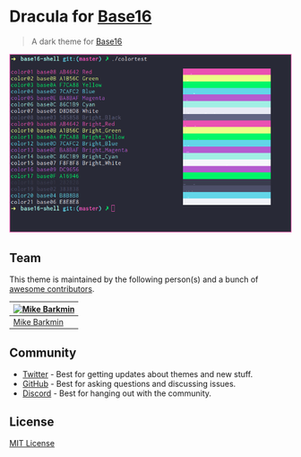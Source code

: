 # Dracula for [Base16](https://github.com/chriskempson/base16)

> A dark theme for [Base16](https://github.com/chriskempson/base16)

![Screenshot](./screenshot.png)

## Team

This theme is maintained by the following person(s) and a bunch of [awesome contributors](https://github.com/dracula/base16/graphs/contributors).

| [![Mike Barkmin](https://avatars0.githubusercontent.com/u/2592379?v=3&s=70)](https://github.com/mikebarkmin) |
| ------------------------------------------------------------------------------------------------------------ |
| [Mike Barkmin](https://github.com/mikebarkmin)                                                               |

## Community

- [Twitter](https://twitter.com/draculatheme) - Best for getting updates about themes and new stuff.
- [GitHub](https://github.com/dracula/dracula-theme/discussions) - Best for asking questions and discussing issues.
- [Discord](https://draculatheme.com/discord-invite) - Best for hanging out with the community.

## License

[MIT License](./LICENSE)
